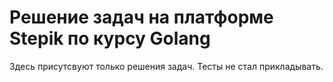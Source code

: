 # Решение задач на платформе Stepik по курсу Golang #
Здесь присутсвуют только решения задач. Тесты не стал прикладывать.